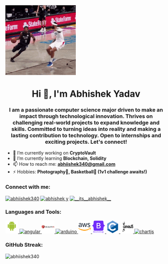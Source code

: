 <a href="https://media.tenor.com/dY4iLo6UK58AAAAM/kyrie-irving.gif" target="_blank">
   <img src="kyrie-irving.gif" alt="GIF Image">
</a>

<h1 align="center">Hi 👋, I'm Abhishek Yadav</h1>
<h3 align="center">
I am a passionate computer science major driven to make an impact through technological innovation. Thrives on challenging real-world projects to expand knowledge and skills. Committed to turning ideas into reality and making a lasting contribution to technology. Open to internships and exciting projects. Let's connect!
</h3>

- 🔭 I’m currently working on **CryptoVault**
- 🌱 I’m currently learning **Blockchain, Solidity**
- 📫 How to reach me: **abhiishek340@gmail.com**
- ⚡ Hobbies: **Photography📸, Basketball🏀 (1v1 challenge awaits!)**

<h3 align="left">Connect with me:</h3>
<p align="left">
<a href="https://twitter.com/abhiishek340" target="_blank"><img align="center" src="https://raw.githubusercontent.com/rahuldkjain/github-profile-readme-generator/master/src/images/icons/Social/twitter.svg" alt="abhiishek340" height="30" width="40" /></a>
<a href="https://linkedin.com/in/abhishek-y" target="_blank"><img align="center" src="https://raw.githubusercontent.com/rahuldkjain/github-profile-readme-generator/master/src/images/icons/Social/linked-in-alt.svg" alt="abhishek y" height="30" width="40" /></a>
<a href="https://instagram.com/__its__abhishek__" target="_blank"><img align="center" src="https://raw.githubusercontent.com/rahuldkjain/github-profile-readme-generator/master/src/images/icons/Social/instagram.svg" alt="__its__abhishek__" height="30" width="40" /></a>
</p>

<h3 align="left">Languages and Tools:</h3>
<p align="left">
   <a href="https://developer.android.com" target="_blank" rel="noreferrer"> <img src="https://raw.githubusercontent.com/devicons/devicon/master/icons/android/android-original-wordmark.svg" alt="android" width="40" height="40"/> </a>
   <a href="https://angular.io" target="_blank" rel="noreferrer"> <img src="https://angular.io/assets/images/logos/angular/angular.svg" alt="angular" width="40" height="40"/> </a>
   <a href="https://angular.io" target="_blank" rel="noreferrer"> <img src="https://raw.githubusercontent.com/devicons/devicon/master/icons/angularjs/angularjs-original-wordmark.svg" alt="angularjs" width="40" height="40"/> </a>
   <a href="https://www.arduino.cc/" target="_blank" rel="noreferrer"> <img src="https://cdn.worldvectorlogo.com/logos/arduino-1.svg" alt="arduino" width="40" height="40"/> </a>
   <a href="https://aws.amazon.com" target="_blank" rel="noreferrer"> <img src="https://raw.githubusercontent.com/devicons/devicon/master/icons/amazonwebservices/amazonwebservices-original-wordmark.svg" alt="aws" width="40" height="40"/> </a>
   <a href="https://getbootstrap.com" target="_blank" rel="noreferrer"> <img src="https://raw.githubusercontent.com/devicons/devicon/master/icons/bootstrap/bootstrap-plain-wordmark.svg" alt="bootstrap" width="40" height="40"/> </a>
   <a href="https://www.cprogramming.com/" target="_blank" rel="noreferrer"> <img src="https://raw.githubusercontent.com/devicons/devicon/master/icons/c/c-original.svg" alt="c" width="40" height="40"/> </a>
   <a href="https://canvasjs.com" target="_blank" rel="noreferrer"> <img src="https://raw.githubusercontent.com/Hardik0307/Hardik0307/master/assets/canvasjs-charts.svg" alt="canvasjs" width="40" height="40"/> </a>
   <a href="https://www.chartjs.org" target="_blank" rel="noreferrer"> <img src="https://www.chartjs.org/media/logo-title.svg" alt="chartjs" width="40" height="40"/> </a>
   <!-- More tools listed similarly -->
</p>

<h3 align="left">GitHub Streak:</h3>
<p><img align="center" src="https://github-readme-streak-stats.herokuapp.com/?user=abhiishek340&" alt="abhiishek340" /></p>
